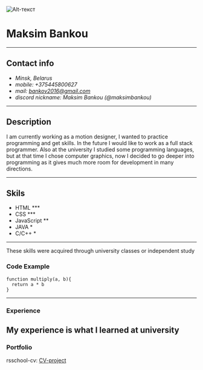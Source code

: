 ![Alt-текст](photo.PNG "My Photo")
# Maksim Bankou
-------
## Contact info
* *Minsk, Belarus*
* *mobile: +375445800627*     
* *mail: bankov2016@gmail.com*     
* *discord nickname: Maksim Bankou (@maksimbankou)*
----

## Description  
I am currently working as a motion designer, I wanted to practice programming and get skills. In the future I would like to work as a full stack programmer. Also at the university I studied some programming languages, but at that time I chose computer graphics, now I decided to go deeper into programming as it gives much more room for development in many directions.

-------

## Skils 
* HTML ***
* CSS ***
* JavaScript \**
* JAVA *
* C/C++ \*
-------

These skills were acquired through university classes or independent study

### Code Example
```
function multiply(a, b){
  return a * b
}
``` 
------------
### Experience 
My experience is what I learned at university
--------

### Portfolio
rsschool-cv: [CV-project](https://github.com/MaksimBankou/rsschool-cv.git "GIT")
